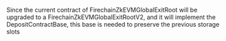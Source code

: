 Since the current contract of FirechainZkEVMGlobalExitRoot will be upgraded to a FirechainZkEVMGlobalExitRootV2, and it will implement
the DepositContractBase, this base is needed to preserve the previous storage slots


